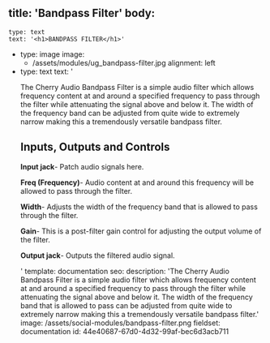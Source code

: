 title: 'Bandpass Filter'
body:
  -
    type: text
    text: '<h1>BANDPASS FILTER</h1>'
  -
    type: image
    image:
      - /assets/modules/ug_bandpass-filter.jpg
    alignment: left
  -
    type: text
    text: '<p>The Cherry Audio Bandpass Filter is a simple audio filter which allows frequency content at and around a specified frequency to pass through the filter while attenuating the signal above and below it. The width of the frequency band can be adjusted from quite wide to extremely narrow making this a tremendously versatile bandpass filter.</p><h2>Inputs, Outputs and Controls</h2><p><strong>Input jack</strong>- Patch audio signals here.</p><p><strong>Freq (Frequency)</strong>- Audio content at and around this frequency will be allowed to pass through the filter.</p><p><strong>Width</strong>- Adjusts the width of the frequency band that is allowed to pass through the filter.<br></p><p><strong>Gain</strong>- This is a post-filter gain control for adjusting the output volume of the filter.</p><p><strong>Output jack</strong>- Outputs the filtered audio signal.</p>'
template: documentation
seo:
  description: 'The Cherry Audio Bandpass Filter is a simple audio filter which allows frequency content at and around a specified frequency to pass through the filter while attenuating the signal above and below it. The width of the frequency band that is allowed to pass can be adjusted from quite wide to extremely narrow making this a tremendously versatile bandpass filter.'
  image: /assets/social-modules/bandpass-filter.png
fieldset: documentation
id: 44e40687-67d0-4d32-99af-bec6d3acb711
